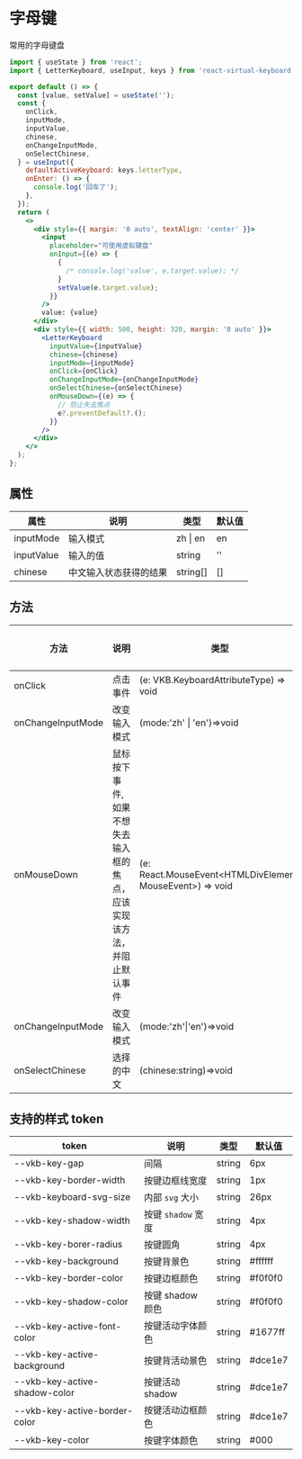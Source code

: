 # 字母键

常用的字母键盘

```jsx
import { useState } from 'react';
import { LetterKeyboard, useInput, keys } from 'react-virtual-keyboard';

export default () => {
  const [value, setValue] = useState('');
  const {
    onClick,
    inputMode,
    inputValue,
    chinese,
    onChangeInputMode,
    onSelectChinese,
  } = useInput({
    defaultActiveKeyboard: keys.letterType,
    onEnter: () => {
      console.log('回车了');
    },
  });
  return (
    <>
      <div style={{ margin: '0 auto', textAlign: 'center' }}>
        <input
          placeholder="可使用虚拟键盘"
          onInput={(e) => {
            {
              /* console.log('value', e.target.value); */
            }
            setValue(e.target.value);
          }}
        />
        value: {value}
      </div>
      <div style={{ width: 500, height: 320, margin: '0 auto' }}>
        <LetterKeyboard
          inputValue={inputValue}
          chinese={chinese}
          inputMode={inputMode}
          onClick={onClick}
          onChangeInputMode={onChangeInputMode}
          onSelectChinese={onSelectChinese}
          onMouseDown={(e) => {
            // 防止失去焦点
            e?.preventDefault?.();
          }}
        />
      </div>
    </>
  );
};
```

## 属性

| 属性       | 说明                   | 类型       | 默认值 |
| ---------- | ---------------------- | ---------- | ------ |
| inputMode  | 输入模式               | zh \| en   | en     |
| inputValue | 输入的值               | string     | ''     |
| chinese    | 中文输入状态获得的结果 | string\[\] | \[\]   |

## 方法

| 方法              | 说明                                                                  | 类型                                                        | 默认值 |
| ----------------- | --------------------------------------------------------------------- | ----------------------------------------------------------- | ------ |
| onClick           | 点击事件                                                              | (e: VKB.KeyboardAttributeType) => void                      | -      |
| onChangeInputMode | 改变输入模式                                                          | (mode:'zh' \| 'en')=>void                                   | -      |
| onMouseDown       | 鼠标按下事件,如果不想失去输入框的焦点，应该实现该方法，并阻止默认事件 | (e: React.MouseEvent\<HTMLDivElement, MouseEvent\>) => void | -      |
| onChangeInputMode | 改变输入模式                                                          | (mode:'zh'\|'en')=>void                                     | -      |
| onSelectChinese   | 选择的中文                                                            | (chinese:string)=>void                                      | -      |

## 支持的样式 token

| token                         | 说明               | 类型   | 默认值  |
| ----------------------------- | ------------------ | ------ | ------- |
| --vkb-key-gap                 | 间隔               | string | 6px     |
| --vkb-key-border-width        | 按键边框线宽度     | string | 1px     |
| --vkb-keyboard-svg-size       | 内部 `svg` 大小    | string | 26px    |
| --vkb-key-shadow-width        | 按键 `shadow` 宽度 | string | 4px     |
| --vkb-key-borer-radius        | 按键圆角           | string | 4px     |
| --vkb-key-background          | 按键背景色         | string | #ffffff |
| --vkb-key-border-color        | 按键边框颜色       | string | #f0f0f0 |
| --vkb-key-shadow-color        | 按键 shadow 颜色   | string | #f0f0f0 |
| --vkb-key-active-font-color   | 按键活动字体颜色   | string | #1677ff |
| --vkb-key-active-background   | 按键背活动景色     | string | #dce1e7 |
| --vkb-key-active-shadow-color | 按键活动 shadow    | string | #dce1e7 |
| --vkb-key-active-border-color | 按键活动边框颜色   | string | #dce1e7 |
| --vkb-key-color               | 按键字体颜色       | string | #000    |

